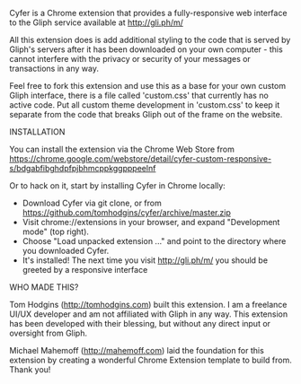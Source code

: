 Cyfer is a Chrome extension that provides a fully-responsive web interface to the Gliph service available at http://gli.ph/m/

All this extension does is add additional styling to the code that is served by Gliph's servers after it has been downloaded on your own computer - this cannot interfere with the privacy or security of your messages or transactions in any way.

Feel free to fork this extension and use this as a base for your own custom Gliph interface, there is a file called 'custom.css' that currently has no active code. Put all custom theme development in 'custom.css' to keep it separate from the code that breaks Gliph out of the frame on the website.

INSTALLATION

  You can install the extension via the Chrome Web Store from https://chrome.google.com/webstore/detail/cyfer-custom-responsive-s/bdgabfibghdpfpjbhmcppkggpppeelnf

  Or to hack on it, start by installing Cyfer in Chrome locally:

  - Download Cyfer via git clone, or from https://github.com/tomhodgins/cyfer/archive/master.zip
  - Visit chrome://extensions in your browser, and expand "Development mode" (top right).
  - Choose "Load unpacked extension ..." and point to the directory where you downloaded Cyfer.
  - It's installed! The next time you visit http://gli.ph/m/ you should be greeted by a responsive interface

WHO MADE THIS?

  Tom Hodgins (http://tomhodgins.com) built this extension. I am a freelance UI/UX
  developer and am not affiliated with Gliph in any way. This extension has been 
  developed with their blessing, but without any direct input or oversight from Gliph.

  Michael Mahemoff (http://mahemoff.com) laid the foundation for this extension
  by creating a wonderful Chrome Extension template to build from. Thank you!
